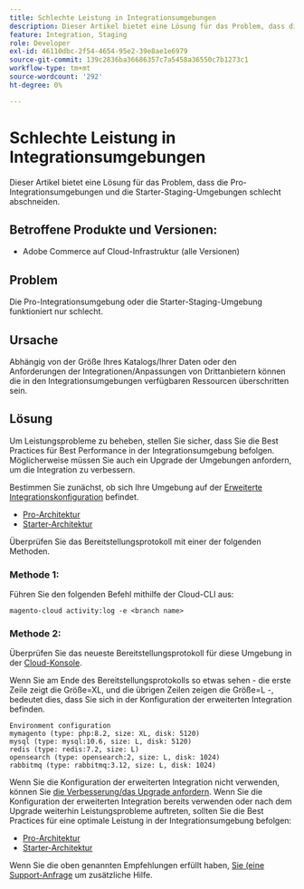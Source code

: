 ```yaml
---
title: Schlechte Leistung in Integrationsumgebungen
description: Dieser Artikel bietet eine Lösung für das Problem, dass die Pro-Integrationsumgebungen und die Starter-Staging-Umgebungen schlecht abschneiden.
feature: Integration, Staging
role: Developer
exl-id: 46110dbc-2f54-4654-95e2-39e8ae1e6979
source-git-commit: 139c2836ba36686357c7a5458a36550c7b1273c1
workflow-type: tm+mt
source-wordcount: '292'
ht-degree: 0%

---
```


# Schlechte Leistung in Integrationsumgebungen

Dieser Artikel bietet eine Lösung für das Problem, dass die Pro-Integrationsumgebungen und die Starter-Staging-Umgebungen schlecht abschneiden.

## Betroffene Produkte und Versionen:

* Adobe Commerce auf Cloud-Infrastruktur (alle Versionen)

## Problem

Die Pro-Integrationsumgebung oder die Starter-Staging-Umgebung funktioniert nur schlecht.

## Ursache

Abhängig von der Größe Ihres Katalogs/Ihrer Daten oder den Anforderungen der Integrationen/Anpassungen von Drittanbietern können die in den Integrationsumgebungen verfügbaren Ressourcen überschritten sein.

## Lösung

Um Leistungsprobleme zu beheben, stellen Sie sicher, dass Sie die Best Practices für Best Performance in der Integrationsumgebung befolgen. Möglicherweise müssen Sie auch ein Upgrade der Umgebungen anfordern, um die Integration zu verbessern.

Bestimmen Sie zunächst, ob sich Ihre Umgebung auf der [Erweiterte Integrationskonfiguration](https://experienceleague.adobe.com/de/docs/experience-cloud-kcs/kbarticles/ka-27242) befindet.

* [Pro-Architektur](https://experienceleague.adobe.com/de/docs/commerce-cloud-service/user-guide/architecture/pro-architecture#integration-environment)
* [Starter-Architektur](https://experienceleague.adobe.com/de/docs/commerce-cloud-service/user-guide/architecture/starter-architecture#staging-environment)

Überprüfen Sie das Bereitstellungsprotokoll mit einer der folgenden Methoden.

### Methode 1:

Führen Sie den folgenden Befehl mithilfe der Cloud-CLI aus:

`magento-cloud activity:log -e <branch name>`

### Methode 2:

Überprüfen Sie das neueste Bereitstellungsprotokoll für diese Umgebung in der [Cloud-Konsole](https://console.adobecommerce.com).

Wenn Sie am Ende des Bereitstellungsprotokolls so etwas sehen - die erste Zeile zeigt die Größe=XL, und die übrigen Zeilen zeigen die Größe=L -, bedeutet dies, dass Sie sich in der Konfiguration der erweiterten Integration befinden.

```
Environment configuration
mymagento (type: php:8.2, size: XL, disk: 5120)
mysql (type: mysql:10.6, size: L, disk: 5120)
redis (type: redis:7.2, size: L)
opensearch (type: opensearch:2, size: L, disk: 1024)
rabbitmq (type: rabbitmq:3.12, size: L, disk: 1024)
```

Wenn Sie die Konfiguration der erweiterten Integration nicht verwenden, können Sie [die Verbesserung/das Upgrade anfordern](https://experienceleague.adobe.com/de/docs/experience-cloud-kcs/kbarticles/ka-27242).
Wenn Sie die Konfiguration der erweiterten Integration bereits verwenden oder nach dem Upgrade weiterhin Leistungsprobleme auftreten, sollten Sie die Best Practices für eine optimale Leistung in der Integrationsumgebung befolgen:

* [Pro-Architektur](https://experienceleague.adobe.com/de/docs/commerce-cloud-service/user-guide/architecture/pro-architecture#integration-environment)
* [Starter-Architektur](https://experienceleague.adobe.com/de/docs/commerce-cloud-service/user-guide/architecture/starter-architecture#staging-environment)

Wenn Sie die oben genannten Empfehlungen erfüllt haben, [ Sie (eine Support-Anfrage](https://experienceleague.adobe.com/de/docs/commerce-knowledge-base/kb/help-center-guide/magento-help-center-user-guide#submit-ticket) um zusätzliche Hilfe.
